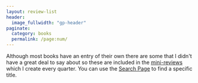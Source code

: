 ```yaml
---
layout: review-list
header:
  image_fullwidth: "gp-header"
paginate:
  category: books
  permalink: /page:num/
---
```


Although most books have an entry of their own there are some that I didn't have a great deal to say
about so these are included in the [mini-reviews](/reviews/shorts/) which I create every quarter. You can
use the [Search Page](/search/) to find a specific title.
